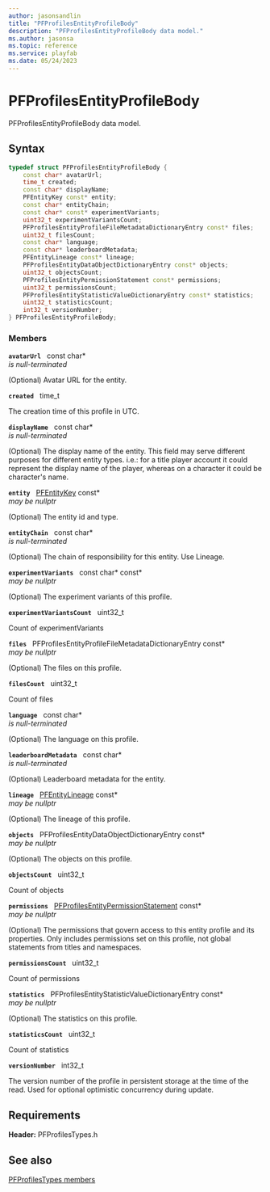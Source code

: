 ```yaml
---
author: jasonsandlin
title: "PFProfilesEntityProfileBody"
description: "PFProfilesEntityProfileBody data model."
ms.author: jasonsa
ms.topic: reference
ms.service: playfab
ms.date: 05/24/2023
---
```


# PFProfilesEntityProfileBody  

PFProfilesEntityProfileBody data model.  

## Syntax  
  
```cpp
typedef struct PFProfilesEntityProfileBody {  
    const char* avatarUrl;  
    time_t created;  
    const char* displayName;  
    PFEntityKey const* entity;  
    const char* entityChain;  
    const char* const* experimentVariants;  
    uint32_t experimentVariantsCount;  
    PFProfilesEntityProfileFileMetadataDictionaryEntry const* files;  
    uint32_t filesCount;  
    const char* language;  
    const char* leaderboardMetadata;  
    PFEntityLineage const* lineage;  
    PFProfilesEntityDataObjectDictionaryEntry const* objects;  
    uint32_t objectsCount;  
    PFProfilesEntityPermissionStatement const* permissions;  
    uint32_t permissionsCount;  
    PFProfilesEntityStatisticValueDictionaryEntry const* statistics;  
    uint32_t statisticsCount;  
    int32_t versionNumber;  
} PFProfilesEntityProfileBody;  
```
  
### Members  
  
**`avatarUrl`** &nbsp; const char*  
*is null-terminated*  
  
(Optional) Avatar URL for the entity.
  
**`created`** &nbsp; time_t  
  
The creation time of this profile in UTC.
  
**`displayName`** &nbsp; const char*  
*is null-terminated*  
  
(Optional) The display name of the entity. This field may serve different purposes for different entity types. i.e.: for a title player account it could represent the display name of the player, whereas on a character it could be character's name.
  
**`entity`** &nbsp; [PFEntityKey](../../pftypes/structs/pfentitykey-c.md) const*  
*may be nullptr*  
  
(Optional) The entity id and type.
  
**`entityChain`** &nbsp; const char*  
*is null-terminated*  
  
(Optional) The chain of responsibility for this entity. Use Lineage.
  
**`experimentVariants`** &nbsp; const char* const*  
*may be nullptr*  
  
(Optional) The experiment variants of this profile.
  
**`experimentVariantsCount`** &nbsp; uint32_t  
  
Count of experimentVariants
  
**`files`** &nbsp; PFProfilesEntityProfileFileMetadataDictionaryEntry const*  
*may be nullptr*  
  
(Optional) The files on this profile.
  
**`filesCount`** &nbsp; uint32_t  
  
Count of files
  
**`language`** &nbsp; const char*  
*is null-terminated*  
  
(Optional) The language on this profile.
  
**`leaderboardMetadata`** &nbsp; const char*  
*is null-terminated*  
  
(Optional) Leaderboard metadata for the entity.
  
**`lineage`** &nbsp; [PFEntityLineage](../../pftypes/structs/pfentitylineage.md) const*  
*may be nullptr*  
  
(Optional) The lineage of this profile.
  
**`objects`** &nbsp; PFProfilesEntityDataObjectDictionaryEntry const*  
*may be nullptr*  
  
(Optional) The objects on this profile.
  
**`objectsCount`** &nbsp; uint32_t  
  
Count of objects
  
**`permissions`** &nbsp; [PFProfilesEntityPermissionStatement](pfprofilesentitypermissionstatement.md) const*  
*may be nullptr*  
  
(Optional) The permissions that govern access to this entity profile and its properties. Only includes permissions set on this profile, not global statements from titles and namespaces.
  
**`permissionsCount`** &nbsp; uint32_t  
  
Count of permissions
  
**`statistics`** &nbsp; PFProfilesEntityStatisticValueDictionaryEntry const*  
*may be nullptr*  
  
(Optional) The statistics on this profile.
  
**`statisticsCount`** &nbsp; uint32_t  
  
Count of statistics
  
**`versionNumber`** &nbsp; int32_t  
  
The version number of the profile in persistent storage at the time of the read. Used for optional optimistic concurrency during update.
  
  
## Requirements  
  
**Header:** PFProfilesTypes.h
  
## See also  
[PFProfilesTypes members](../pfprofilestypes_members.md)  

  
  
